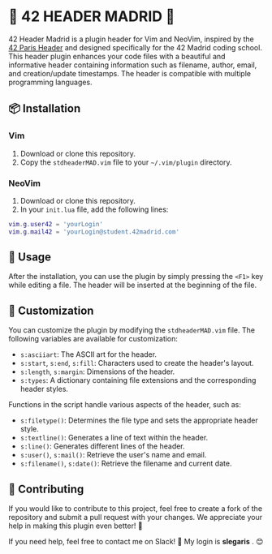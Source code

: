 # 🚀 42 HEADER MADRID 🚀

42 Header Madrid is a plugin header for Vim and NeoVim, inspired by the [42 Paris Header](https://github.com/42Paris/42header)  and designed specifically for the 42 Madrid coding school. This header plugin enhances your code files with a beautiful and informative header containing information such as filename, author, email, and creation/update timestamps. The header is compatible with multiple programming languages.
## 📦 Installation
### Vim
1. Download or clone this repository. 
2. Copy the `stdheaderMAD.vim` file to your `~/.vim/plugin` directory.
### NeoVim
1. Download or clone this repository. 
2. In your `init.lua` file, add the following lines:

```lua
vim.g.user42 = 'yourLogin'
vim.g.mail42 = 'yourLogin@student.42madrid.com'
```


## 🎯 Usage

After the installation, you can use the plugin by simply pressing the `<F1>` key while editing a file. The header will be inserted at the beginning of the file.
## 🔧 Customization

You can customize the plugin by modifying the `stdheaderMAD.vim` file. The following variables are available for customization: 
- `s:asciiart`: The ASCII art for the header. 
- `s:start`, `s:end`, `s:fill`: Characters used to create the header's layout. 
- `s:length`, `s:margin`: Dimensions of the header. 
- `s:types`: A dictionary containing file extensions and the corresponding header styles.

Functions in the script handle various aspects of the header, such as: 
- `s:filetype()`: Determines the file type and sets the appropriate header style. 
- `s:textline()`: Generates a line of text within the header. 
- `s:line()`: Generates different lines of the header. 
- `s:user()`, `s:mail()`: Retrieve the user's name and email. 
- `s:filename()`, `s:date()`: Retrieve the filename and current date.
## 🌟 Contributing

If you would like to contribute to this project, feel free to create a fork of the repository and submit a pull request with your changes. We appreciate your help in making this plugin even better! 💪

If you need help, feel free to contact me on Slack! 📩 My login is **slegaris** . 😊
